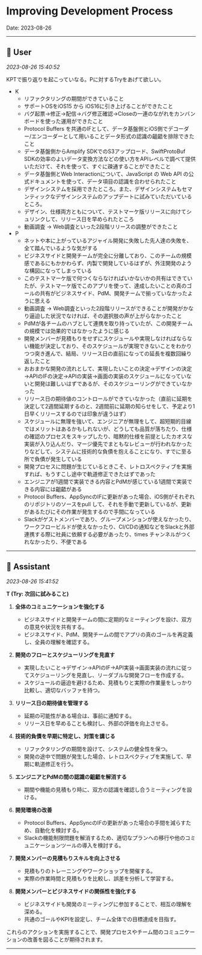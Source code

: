 # Improving Development Process

Date: 2023-08-26

---

## 👤 User
*2023-08-26 15:40:52*

KPTで振り返りを起こっていなる。Pに対するTryをあげて欲しい。

- K
    - リファクタリングの期間ができていること
    - サポートOSをiOS15 から iOS16に引き上げることができたこと
    - バグ起票→修正→配信→バグ修正確認→Closeの一連のながれをカンバンボードを使った運用ができたこと
    - Protocol Buffers を共通のIFとして、データ基盤側とiOS側でデコーダー/エンコーダーとして用いることデータ形式の認識の齟齬を排除できたこと
    - データ基盤側からAmplify SDKでのS3アップロード、SwiftProtoBuf SDKの効率のよいデータ変換方法などの使い方をAPIレベルで調べて提供いただけて、それを使って、すぐに疎通することができたこと
    - データ基盤側とWeb Interactionについて、JavaScript の Web API の公式ドキュメントを使って、データ項目の認識を合わせられたこと
    - デザインシステムを採用できたところ。また、デザインシステムもセマンティックなデザインシステムのアップデートに試みていただいているところ。
    - デザイン、仕様両方ともについて、テストマーケ版リリースに向けてシュリンクして、リリース日を早められたところ
    - 動画調査 → Web調査といった2段階リリースの調整ができたこと
- P
    - ネットや本に上がっているアジャイル開発に失敗した先人達の失敗を、全て踏んでいるような気がする
    - ビジネスサイドと開発チームが完全に分離しており、このチームの規模感であるにもかかわらず、内製で開発しているはずが、外注開発のような構図になってしまっている
    - このテストマーケ版で何つくならなければいかないかの共有はできていたが、テストマーケ版でこのアプリを使って、達成したいことの真のゴールの共有がビジネスサイド、PdM、開発チームで揃っていなかったように思える
    - 動画調査 → Web調査といった2段階リリースができることが開発がかなり逼迫した状況でなければ、その選択肢の声が上がらなかったこと
    - PdMが各チームのハブとして連携を取り持っていたが、この開発チームの規模では効果的ではなかったように感じる
    - 開発メンバーが見積もりをせずにスケジュールや実現しなければならない機能が決定しており、そのスケジュールが実現できないことをわかりつつ突き進んで、結局、リリース日の直前になっての延長を複数回繰り返したこと
    - おおまかな開発の流れとして、実現したいことの決定→デザインの決定→APIのIFの決定→APIの実装→画面の実装のスケジュールになっていないと開発は難しいはずであるが、そのスケジューリングができていなかった
    - リリース日の期待値のコントロールができていなかった（直前に延期を決定して2週間延期するのと、2週間前に延期の知らせをして、予定より1日早くリリースするのでは印象が違うはず）
    - スケジュールに無理を強いて、エンジニアが無理をして、超短期的目線ではメリットはあるかもしれないが、どうしても品質が落ちたり、仕様の確認のプロセスをスキップしたり、暗黙的仕様を前提としたカオスな実装が入り込んだり、マージ優先でまともなレビューが行われなかったりなどして、システムに技術的な負債を抱えることになり、すでに至る所で負債が発生している
    - 開発プロセスに問題が生じているときこそ、レトロスペクティブを実施すれば、もうすこし途中で軌道修正できたはずであった
    - エンジニアが1週間で実装できる内容とPdMが感じている1週間で実装できる内容には齟齬がある
    - Protocol Buffers、AppSyncのIFに更新があった場合、iOS側がそれぞれのリポジトリのソースをpull して、それを手動で更新しているが、更新があるたびにその作業が発生するので手間になっている
    - Slackがゲストメンバーであり、グループメンションが使えなかったり、ワークフロービルドが使えなかったり、CI/CDの通知などをSlackと外部連携する際に社員に依頼する必要があったり、times チャンネルがつくれなかったり、不便である

---

## 🤖 Assistant
*2023-08-26 15:41:52*

**T (Try: 次回に試みること)**

1. **全体のコミュニケーションを強化する**  
    - ビジネスサイドと開発チームの間に定期的なミーティングを設け、双方の意見や状況を共有する。
    - ビジネスサイド、PdM、開発チームの間でアプリの真のゴールを再定義し、全員の理解を確認する。

2. **開発のフローとスケジューリングを見直す**
    - 実現したいこと→デザイン→APIのIF→API実装→画面実装の流れに従ってスケジューリングを見直し、リーダブルな開発フローを作成する。
    - スケジュールの逼迫を避けるため、見積もりと実際の作業量をしっかり比較し、適切なバッファを持つ。

3. **リリース日の期待値を管理する**  
    - 延期の可能性がある場合は、事前に通知する。
    - リリース日を早めることも検討し、外部の評価を向上させる。

4. **技術的負債を早期に特定し、対策を講じる**
    - リファクタリングの期間を設けて、システムの健全性を保つ。
    - 開発の途中で問題が発生した場合、レトロスペクティブを実施して、早期に軌道修正を行う。

5. **エンジニアとPdMの間の認識の齟齬を解消する**  
    - 期間や機能の見積もり時に、双方の認識を確認し合うミーティングを設ける。

6. **開発環境の改善**
    - Protocol Buffers、AppSyncのIFの更新があった場合の手間を減らすため、自動化を検討する。
    - Slackの機能制限問題を解消するため、適切なプランへの移行や他のコミュニケーションツールの導入を検討する。

7. **開発メンバーの見積もりスキルを向上させる**
    - 見積もりのトレーニングやワークショップを開催する。
    - 実際の作業時間と見積もりを比較し、誤差を分析して学習する。

8. **開発メンバーとビジネスサイドの関係性を強化する**
    - ビジネスサイドも開発のミーティングに参加することで、相互の理解を深める。
    - 共通のゴールやKPIを設定し、チーム全体での目標達成を目指す。

これらのアクションを実施することで、開発プロセスやチーム間のコミュニケーションの改善を図ることが期待されます。

---
